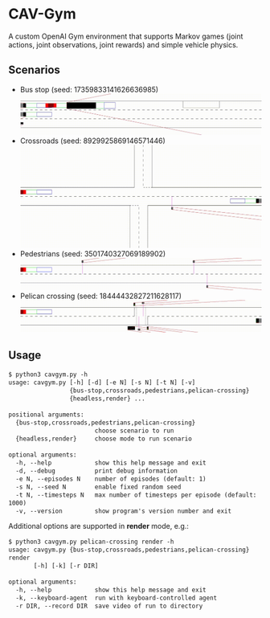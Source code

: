 # CAV-Gym
A custom OpenAI Gym environment that supports Markov games (joint actions, joint observations, joint rewards) and simple vehicle physics.

## Scenarios

- Bus stop (seed: 17359833141626636985)
![](demos/bus-stop.gif)
- Crossroads (seed: 8929925869146571446)
![](demos/crossroads.gif)
- Pedestrians (seed: 3501740327069189902)
![](demos/pedestrians.gif)
- Pelican crossing (seed: 18444432827211628117)
![](demos/pelican-crossing.gif)

## Usage
```
$ python3 cavgym.py -h                                          
usage: cavgym.py [-h] [-d] [-e N] [-s N] [-t N] [-v]
                 {bus-stop,crossroads,pedestrians,pelican-crossing}
                 {headless,render} ...

positional arguments:
  {bus-stop,crossroads,pedestrians,pelican-crossing}
                        choose scenario to run
  {headless,render}     choose mode to run scenario

optional arguments:
  -h, --help            show this help message and exit
  -d, --debug           print debug information
  -e N, --episodes N    number of episodes (default: 1)
  -s N, --seed N        enable fixed random seed
  -t N, --timesteps N   max number of timesteps per episode (default: 1000)
  -v, --version         show program's version number and exit
```

Additional options are supported in **render** mode, e.g.:
```
$ python3 cavgym.py pelican-crossing render -h
usage: cavgym.py {bus-stop,crossroads,pedestrians,pelican-crossing} render
       [-h] [-k] [-r DIR]

optional arguments:
  -h, --help            show this help message and exit
  -k, --keyboard-agent  run with keyboard-controlled agent
  -r DIR, --record DIR  save video of run to directory
```
